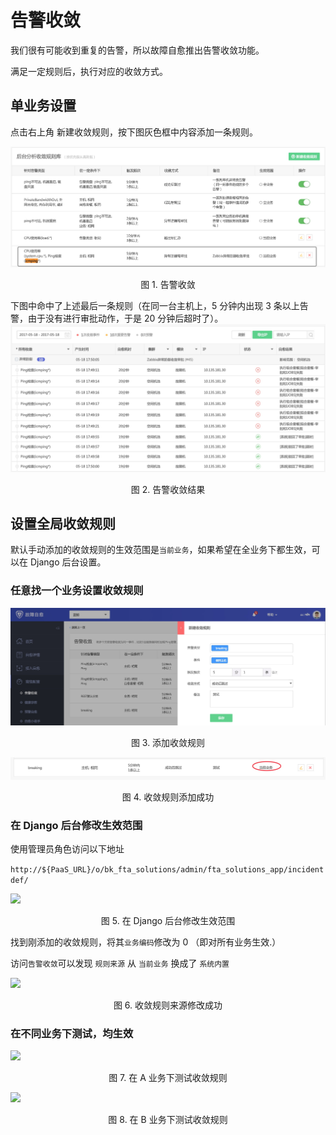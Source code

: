# 告警收敛

我们很有可能收到重复的告警，所以故障自愈推出告警收敛功能。

满足一定规则后，执行对应的收敛方式。

## 单业务设置

点击右上角 新建收敛规则，按下图灰色框中内容添加一条规则。

![](../assets/14955235563509.jpg)
<center>图 1. 告警收敛</center>

下图中命中了上述最后一条规则（在同一台主机上，5 分钟内出现 3 条以上告警，由于没有进行审批动作，于是 20 分钟后超时了）。
![](../assets/14955234725854.jpg)
<center>图 2. 告警收敛结果</center>

## 设置全局收敛规则

默认手动添加的收敛规则的生效范围是`当前业务`，如果希望在全业务下都生效，可以在 Django 后台设置。

### 任意找一个业务设置收敛规则
![](../assets/15361247747111.jpg)
<center>图 3. 添加收敛规则</center>

![](../assets/15361248563377.jpg)
<center>图 4. 收敛规则添加成功</center>

### 在 Django 后台修改生效范围

使用管理员角色访问以下地址

```http://${PaaS_URL}/o/bk_fta_solutions/admin/fta_solutions_app/incidentdef/```

![](../assets/15361248289211.jpg)
<center>图 5. 在 Django 后台修改生效范围</center>

找到刚添加的收敛规则，将其`业务编码`修改为 0 （即对所有业务生效.）

访问`告警收敛`可以发现 `规则来源` 从  `当前业务` 换成了 `系统内置`

![](../assets/15361248772176.jpg)
<center>图 6. 收敛规则来源修改成功</center>

### 在不同业务下测试，均生效

![](../assets/15361249206175.jpg)
<center>图 7. 在 A 业务下测试收敛规则</center>

![](../assets/15361249438388.jpg)
<center>图 8. 在 B 业务下测试收敛规则</center>
